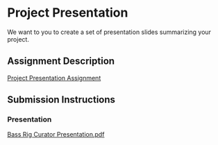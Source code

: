 # Project Presentation
We want to you to create a set of presentation slides summarizing your project.

## Assignment Description
[Project Presentation Assignment](https://education.launchcode.org/liftoff/modules/assignments/project-presentation)

## Submission Instructions

### Presentation

[Bass Rig Curator Presentation.pdf](https://github.com/nhyde2021/liftoff-assignments/files/7961352/Bass.Rig.Curator.Presentation.pdf)
